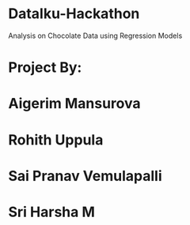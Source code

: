 # DataIku-Hackathon
 Analysis on Chocolate Data using Regression Models
# Project By:
# Aigerim Mansurova
# Rohith Uppula
# Sai Pranav Vemulapalli
# Sri Harsha M
